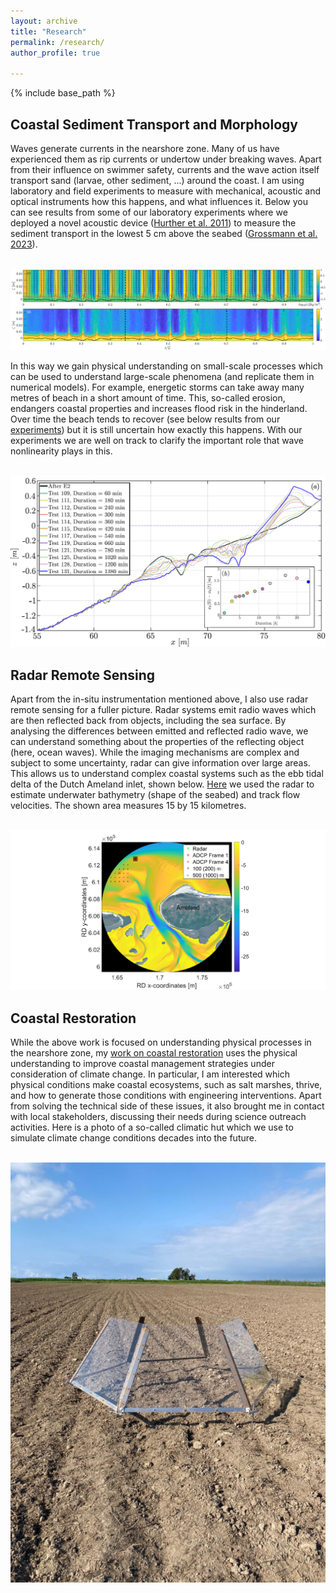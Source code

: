 ```yaml
---
layout: archive
title: "Research"
permalink: /research/
author_profile: true

---
```


{% include base_path %}

Coastal Sediment Transport and Morphology
------
Waves generate currents in the nearshore zone. Many of us have experienced them as rip currents or undertow under breaking waves. Apart from their influence on swimmer safety, currents and the wave action itself transport sand (larvae, other sediment, ...) around the coast. I am using laboratory and field experiments to measure with mechanical, acoustic and optical instruments how this happens, and what influences it. Below you can see results from some of our laboratory experiments where we deployed a novel acoustic device ([Hurther et al. 2011](http://dx.doi.org/10.1016/j.coastaleng.2011.01.006)) to measure the sediment transport in the lowest 5 cm above the seabed ([Grossmann et al. 2023](https://doi.org/10.1029/2022JC018998)).

<br/><img src='/images/grossmann2023a.PNG'>

In this way we gain physical understanding on small-scale processes which can be used to understand large-scale phenomena (and replicate them in numerical models). For example, energetic storms can take away many metres of beach in a short amount of time. This, so-called erosion, endangers coastal properties and increases flood risk in the hinderland. Over time the beach tends to recover (see below results from our [experiments](https://doi.org/10.1016/j.coastaleng.2024.104561)) but it is still uncertain how exactly this happens. With our experiments we are well on track to clarify the important role that wave nonlinearity plays in this.

<br/><img src='/images/grossmann2024.png'>

Radar Remote Sensing
------
Apart from the in-situ instrumentation mentioned above, I also use radar remote sensing for a fuller picture. Radar systems emit radio waves which are then reflected back from objects, including the sea surface. By analysing the differences between emitted and reflected radio wave, we can understand something about the properties of the reflecting object (here, ocean waves). While the imaging mechanisms are complex and subject to some uncertainty, radar can give information over large areas. This allows us to understand complex coastal systems such as the ebb tidal delta of the Dutch Ameland inlet, shown below. [Here](https://doi.org/10.18451/978-3-939230-64-9_042) we used the radar to estimate underwater bathymetry (shape of the seabed) and track flow velocities. The shown area measures 15 by 15 kilometres. 

<br/><img src='/images/ameland.png'>

Coastal Restoration
------
While the above work is focused on understanding physical processes in the nearshore zone, my [work on coastal restoration](https://rest-coast.eu/) uses the physical understanding to improve coastal management strategies under consideration of climate change. In particular, I am interested which physical conditions make coastal ecosystems, such as salt marshes, thrive, and how to generate those conditions with engineering interventions. Apart from solving the technical side of these issues, it also brought me in contact with local stakeholders, discussing their needs during science outreach activities. Here is a photo of a so-called climatic hut which we use to simulate climate change conditions decades into the future.

<br/><img src='/images/climatehut.png'>





